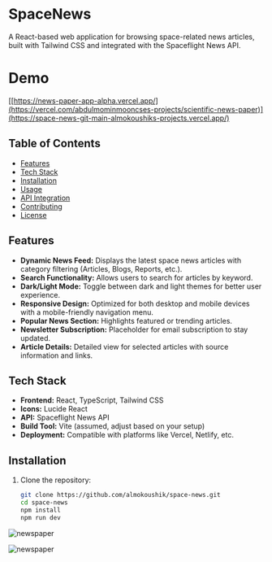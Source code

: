 # SpaceNews

A React-based web application for browsing space-related news articles, built with Tailwind CSS and integrated with the Spaceflight News API.

# Demo
[[https://news-paper-app-alpha.vercel.app/](https://vercel.com/abdulmominmooncses-projects/scientific-news-paper)](https://space-news-git-main-almokoushiks-projects.vercel.app/)

## Table of Contents

- [Features](#features)
- [Tech Stack](#tech-stack)
- [Installation](#installation)
- [Usage](#usage)
- [API Integration](#api-integration)
- [Contributing](#contributing)
- [License](#license)

## Features

- **Dynamic News Feed:** Displays the latest space news articles with category filtering (Articles, Blogs, Reports, etc.).
- **Search Functionality:** Allows users to search for articles by keyword.
- **Dark/Light Mode:** Toggle between dark and light themes for better user experience.
- **Responsive Design:** Optimized for both desktop and mobile devices with a mobile-friendly navigation menu.
- **Popular News Section:** Highlights featured or trending articles.
- **Newsletter Subscription:** Placeholder for email subscription to stay updated.
- **Article Details:** Detailed view for selected articles with source information and links.

## Tech Stack

- **Frontend:** React, TypeScript, Tailwind CSS
- **Icons:** Lucide React
- **API:** Spaceflight News API
- **Build Tool:** Vite (assumed, adjust based on your setup)
- **Deployment:** Compatible with platforms like Vercel, Netlify, etc.

## Installation

1. Clone the repository:

   ```bash
   git clone https://github.com/almokoushik/space-news.git
   cd space-news
   npm install
   npm run dev

![newspaper](https://github.com/user-attachments/assets/14ee9fd0-30d7-4679-a23e-ea17b66c83f8)


![newspaper](https://github.com/user-attachments/assets/33cd2940-f7d0-4132-bcc1-516f0a6ef076)



